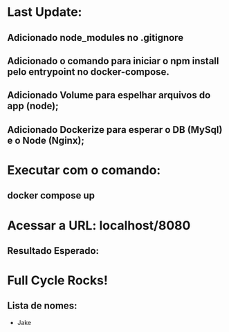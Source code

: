 # Last Update:

## Adicionado node_modules no .gitignore

## Adicionado o comando para iniciar o npm install pelo entrypoint no docker-compose.

## Adicionado Volume para espelhar arquivos do app (node);

## Adicionado Dockerize para esperar o DB (MySql) e o Node (Nginx);

# Executar com o comando:

## docker compose up

# Acessar a URL: localhost/8080

## Resultado Esperado:

<h1>Full Cycle Rocks!</h1>
<h2>Lista de nomes:</h2>
<ul><li>Jake</li></ul>
